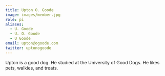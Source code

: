 ```yaml
---
title: Upton O. Goode
image: images/member.jpg
role: pi
aliases:
  - U. Goode
  - U. O. Goode
  - U Goode
email: upton@ogoode.com
twitter: uptonogoode
---
```


Upton is a good dog.
He studied at the University of Good Dogs.
He likes pets, walkies, and treats.
